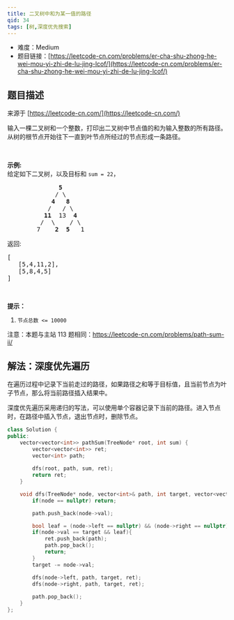 ```yaml
---
title: 二叉树中和为某一值的路径
qid: 34
tags: [树,深度优先搜索]
---
```



- 难度：Medium
- 题目链接：[https://leetcode-cn.com/problems/er-cha-shu-zhong-he-wei-mou-yi-zhi-de-lu-jing-lcof/](https://leetcode-cn.com/problems/er-cha-shu-zhong-he-wei-mou-yi-zhi-de-lu-jing-lcof/)


## 题目描述

来源于 [https://leetcode-cn.com/](https://leetcode-cn.com/)

<p>输入一棵二叉树和一个整数，打印出二叉树中节点值的和为输入整数的所有路径。从树的根节点开始往下一直到叶节点所经过的节点形成一条路径。</p>

<p>&nbsp;</p>

<p><strong>示例:</strong><br>
给定如下二叉树，以及目标和&nbsp;<code>sum = 22</code>，</p>

<pre>              <strong>5</strong>
             / \
            <strong>4</strong>   <strong>8</strong>
           /   / \
          <strong>11</strong>  13  <strong>4</strong>
         /  \    / \
        7    <strong>2</strong>  <strong>5</strong>   1
</pre>

<p>返回:</p>

<pre>[
   [5,4,11,2],
   [5,8,4,5]
]
</pre>

<p>&nbsp;</p>

<p><strong>提示：</strong></p>

<ol>
	<li><code>节点总数 &lt;= 10000</code></li>
</ol>

<p>注意：本题与主站 113&nbsp;题相同：<a href="https://leetcode-cn.com/problems/path-sum-ii/">https://leetcode-cn.com/problems/path-sum-ii/</a></p>


## 解法：深度优先遍历

在遍历过程中记录下当前走过的路径，如果路径之和等于目标值，且当前节点为叶子节点，那么将当前路径插入结果中。

深度优先遍历采用递归的写法，可以使用单个容器记录下当前的路径。进入节点时，在路径中插入节点，退出节点时，删除节点。

```cpp
class Solution {
public:
    vector<vector<int>> pathSum(TreeNode* root, int sum) {
        vector<vector<int>> ret;
        vector<int> path;
        
        dfs(root, path, sum, ret);
        return ret;
    }

    void dfs(TreeNode* node, vector<int>& path, int target, vector<vector<int>>& ret){
        if(node == nullptr) return;

        path.push_back(node->val);

        bool leaf = (node->left == nullptr) && (node->right == nullptr);
        if(node->val == target && leaf){
            ret.push_back(path);
            path.pop_back();
            return;
        }
        target -= node->val;

        dfs(node->left, path, target, ret);
        dfs(node->right, path, target, ret);
        
        path.pop_back();
    }
};
```

